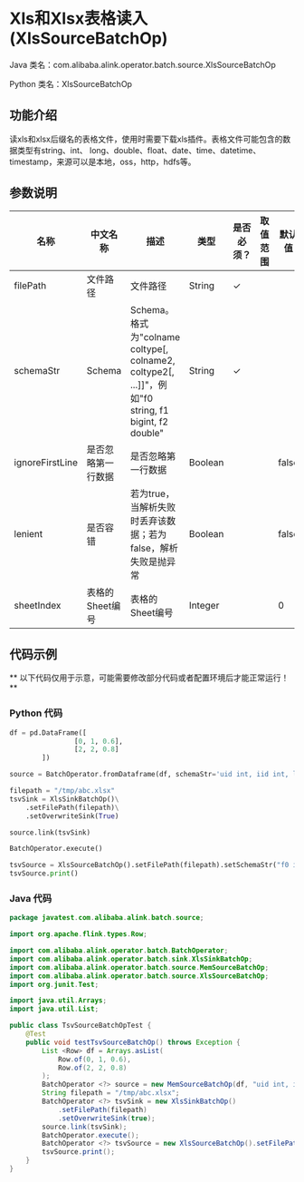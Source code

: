 # Xls和Xlsx表格读入 (XlsSourceBatchOp)
Java 类名：com.alibaba.alink.operator.batch.source.XlsSourceBatchOp

Python 类名：XlsSourceBatchOp


## 功能介绍
读xls和xlsx后缀名的表格文件，使用时需要下载xls插件。表格文件可能包含的数据类型有string、int、
long、double、float、date、time、datetime、timestamp，来源可以是本地，oss，http，hdfs等。

## 参数说明

| 名称 | 中文名称 | 描述 | 类型 | 是否必须？ | 取值范围 | 默认值 |
| --- | --- | --- | --- | --- | --- | --- |
| filePath | 文件路径 | 文件路径 | String | ✓ |  |  |
| schemaStr | Schema | Schema。格式为"colname coltype[, colname2, coltype2[, ...]]"，例如"f0 string, f1 bigint, f2 double" | String | ✓ |  |  |
| ignoreFirstLine | 是否忽略第一行数据 | 是否忽略第一行数据 | Boolean |  |  | false |
| lenient | 是否容错 | 若为true，当解析失败时丢弃该数据；若为false，解析失败是抛异常 | Boolean |  |  | false |
| sheetIndex | 表格的Sheet编号 | 表格的Sheet编号 | Integer |  |  | 0 |


## 代码示例

** 以下代码仅用于示意，可能需要修改部分代码或者配置环境后才能正常运行！**

### Python 代码
```python
df = pd.DataFrame([
                [0, 1, 0.6],
                [2, 2, 0.8]
        ])

source = BatchOperator.fromDataframe(df, schemaStr='uid int, iid int, label double')

filepath = "/tmp/abc.xlsx"
tsvSink = XlsSinkBatchOp()\
    .setFilePath(filepath)\
    .setOverwriteSink(True)

source.link(tsvSink)

BatchOperator.execute()

tsvSource = XlsSourceBatchOp().setFilePath(filepath).setSchemaStr("f0 int, f1 int, f2 double")
tsvSource.print()

```
### Java 代码
```java
package javatest.com.alibaba.alink.batch.source;

import org.apache.flink.types.Row;

import com.alibaba.alink.operator.batch.BatchOperator;
import com.alibaba.alink.operator.batch.sink.XlsSinkBatchOp;
import com.alibaba.alink.operator.batch.source.MemSourceBatchOp;
import com.alibaba.alink.operator.batch.source.XlsSourceBatchOp;
import org.junit.Test;

import java.util.Arrays;
import java.util.List;

public class TsvSourceBatchOpTest {
	@Test
	public void testTsvSourceBatchOp() throws Exception {
		List <Row> df = Arrays.asList(
			Row.of(0, 1, 0.6),
			Row.of(2, 2, 0.8)
		);
		BatchOperator <?> source = new MemSourceBatchOp(df, "uid int, iid int, label double");
		String filepath = "/tmp/abc.xlsx";
		BatchOperator <?> tsvSink = new XlsSinkBatchOp()
			.setFilePath(filepath)
			.setOverwriteSink(true);
		source.link(tsvSink);
		BatchOperator.execute();
		BatchOperator <?> tsvSource = new XlsSourceBatchOp().setFilePath(filepath).setSchemaStr("f0 int, f1 int, f2 double");
		tsvSource.print();
	}
}
```

